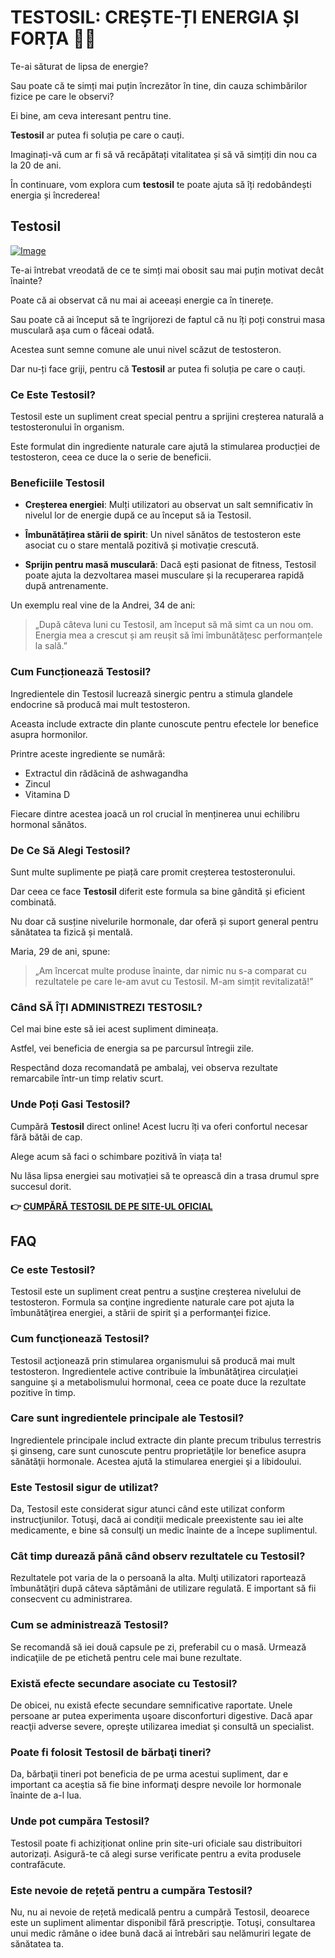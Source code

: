 # TESTOSIL: CREȘTE-ȚI ENERGIA ȘI FORȚA 💪✨

Te-ai săturat de lipsa de energie? 

Sau poate că te simți mai puțin încrezător în tine, din cauza schimbărilor fizice pe care le observi? 

Ei bine, am ceva interesant pentru tine. 

**Testosil** ar putea fi soluția pe care o cauți.

Imaginați-vă cum ar fi să vă recăpătați vitalitatea și să vă simțiți din nou ca la 20 de ani. 

În continuare, vom explora cum **testosil** te poate ajuta să îți redobândești energia și încrederea!

## Testosil

[![Image](https://www2.sellhealth.com/258/testosil_3_1.png)](https://gchaffi.com/Hu7Sekyy)

Te-ai întrebat vreodată de ce te simți mai obosit sau mai puțin motivat decât înainte? 

Poate că ai observat că nu mai ai aceeași energie ca în tinerețe.

Sau poate că ai început să te îngrijorezi de faptul că nu îți poți construi masa musculară așa cum o făceai odată.

Acestea sunt semne comune ale unui nivel scăzut de testosteron. 

Dar nu-ți face griji, pentru că **Testosil** ar putea fi soluția pe care o cauți.

### Ce Este Testosil?

Testosil este un supliment creat special pentru a sprijini creșterea naturală a testosteronului în organism. 

Este formulat din ingrediente naturale care ajută la stimularea producției de testosteron, ceea ce duce la o serie de beneficii.

### Beneficiile Testosil

- **Creșterea energiei**: Mulți utilizatori au observat un salt semnificativ în nivelul lor de energie după ce au început să ia Testosil.
  
- **Îmbunătățirea stării de spirit**: Un nivel sănătos de testosteron este asociat cu o stare mentală pozitivă și motivație crescută.
  
- **Sprijin pentru masă musculară**: Dacă ești pasionat de fitness, Testosil poate ajuta la dezvoltarea masei musculare și la recuperarea rapidă după antrenamente.

Un exemplu real vine de la Andrei, 34 de ani:

> „După câteva luni cu Testosil, am început să mă simt ca un nou om. Energia mea a crescut și am reușit să îmi îmbunătățesc performanțele la sală.”

### Cum Funcționează Testosil?

Ingredientele din Testosil lucrează sinergic pentru a stimula glandele endocrine să producă mai mult testosteron. 

Aceasta include extracte din plante cunoscute pentru efectele lor benefice asupra hormonilor. 

Printre aceste ingrediente se numără:

- Extractul din rădăcină de ashwagandha
- Zincul
- Vitamina D

Fiecare dintre acestea joacă un rol crucial în menținerea unui echilibru hormonal sănătos.

### De Ce Să Alegi Testosil?

Sunt multe suplimente pe piață care promit creșterea testosteronului. 

Dar ceea ce face **Testosil** diferit este formula sa bine gândită și eficient combinată.

Nu doar că susține nivelurile hormonale, dar oferă și suport general pentru sănătatea ta fizică și mentală.

Maria, 29 de ani, spune:

> „Am încercat multe produse înainte, dar nimic nu s-a comparat cu rezultatele pe care le-am avut cu Testosil. M-am simțit revitalizată!”

### Când SĂ ÎȚI ADMINISTREZI TESTOSIL?

Cel mai bine este să iei acest supliment dimineața. 

Astfel, vei beneficia de energia sa pe parcursul întregii zile. 

Respectând doza recomandată pe ambalaj, vei observa rezultate remarcabile într-un timp relativ scurt.

### Unde Poți Gasi Testosil?

Cumpără **Testosil** direct online! Acest lucru îți va oferi confortul necesar fără bătăi de cap. 

Alege acum să faci o schimbare pozitivă în viața ta!

Nu lăsa lipsa energiei sau motivației să te oprească din a trasa drumul spre succesul dorit.



**👉 [CUMPĂRĂ TESTOSIL DE PE SITE-UL OFICIAL](https://gchaffi.com/Hu7Sekyy)**

## FAQ

### Ce este Testosil?
Testosil este un supliment creat pentru a susţine creşterea nivelului de testosteron. Formula sa conţine ingrediente naturale care pot ajuta la îmbunătăţirea energiei, a stării de spirit şi a performanţei fizice.

### Cum funcţionează Testosil?
Testosil acţionează prin stimularea organismului să producă mai mult testosteron. Ingredientele active contribuie la îmbunătăţirea circulaţiei sanguine şi a metabolismului hormonal, ceea ce poate duce la rezultate pozitive în timp.

### Care sunt ingredientele principale ale Testosil?
Ingredientele principale includ extracte din plante precum tribulus terrestris şi ginseng, care sunt cunoscute pentru proprietăţile lor benefice asupra sănătăţii hormonale. Acestea ajută la stimularea energiei şi a libidoului.

### Este Testosil sigur de utilizat?
Da, Testosil este considerat sigur atunci când este utilizat conform instrucţiunilor. Totuşi, dacă ai condiţii medicale preexistente sau iei alte medicamente, e bine să consulţi un medic înainte de a începe suplimentul.

### Cât timp durează până când observ rezultatele cu Testosil?
Rezultatele pot varia de la o persoană la alta. Mulţi utilizatori raportează îmbunătăţiri după câteva săptămâni de utilizare regulată. E important să fii consecvent cu administrarea.

### Cum se administrează Testosil?
Se recomandă să iei două capsule pe zi, preferabil cu o masă. Urmează indicaţiile de pe etichetă pentru cele mai bune rezultate.

### Există efecte secundare asociate cu Testosil?
De obicei, nu există efecte secundare semnificative raportate. Unele persoane ar putea experimenta uşoare disconforturi digestive. Dacă apar reacţii adverse severe, opreşte utilizarea imediat şi consultă un specialist.

### Poate fi folosit Testosil de bărbaţi tineri?
Da, bărbaţii tineri pot beneficia de pe urma acestui supliment, dar e important ca aceştia să fie bine informaţi despre nevoile lor hormonale înainte de a-l lua.

### Unde pot cumpăra Testosil?
Testosil poate fi achiziționat online prin site-uri oficiale sau distribuitori autorizați. Asigură-te că alegi surse verificate pentru a evita produsele contrafăcute.

### Este nevoie de rețetă pentru a cumpăra Testosil?
Nu, nu ai nevoie de rețetă medicală pentru a cumpără Testosil, deoarece este un supliment alimentar disponibil fără prescripţie. Totuşi, consultarea unui medic rămâne o idee bună dacă ai întrebări sau nelămuriri legate de sănătatea ta.